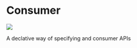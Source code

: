 # Consumer

![](https://travis-ci.org/zkhan93/consumer.svg?branch=master)

A declative way of specifying and consumer APIs 